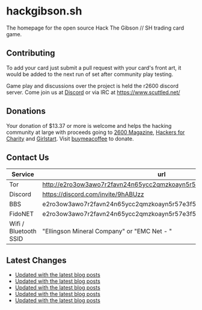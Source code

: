 # hackgibson.sh
The homepage for the open source Hack The Gibson // SH trading card game.


## Contributing

To add your card just submit a pull request with your card's front art, it would be added to the next run of set after community play testing.

Game play and discussions over the project is held the r2600 discord server. Come join us at [Discord](https://discord.com/invite/9hABUzz) or via IRC at https://www.scuttled.net/


## Donations

Your donation of $13.37 or more is welcome and helps the hacking community at large with proceeds going to [2600 Magazine](https://2600.com/), [Hackers for Charity](https://hackersforcharity.org) and [Girlstart](https://girlstart.org).  Visit [buymeacoffee](https://www.buymeacoffee.com/hackgibson.sh) to donate.


## Contact Us

Service | url
-|-
Tor | http://e2ro3ow3awo7r2favn24n65ycc2qmzkoayn5r57e3f56nvjwdcgg32ad.onion
Discord | https://discord.com/invite/9hABUzz
BBS | e2ro3ow3awo7r2favn24n65ycc2qmzkoayn5r57e3f56nvjwdcgg32ad.onion:23
FidoNET | e2ro3ow3awo7r2favn24n65ycc2qmzkoayn5r57e3f56nvjwdcgg32ad.onion:24554
Wifi / Bluetooth SSID | "Ellingson Mineral Company" or "EMC Net - <fidonet address>"

## Latest Changes
<!-- BLOG-POST-LIST:START -->
- [Updated with the latest blog posts](https://github.com/DFW2600/hackgibson.sh/commit/c3a3e3c52b0050b42a7ed75960297f6cdca5059b)
- [Updated with the latest blog posts](https://github.com/DFW2600/hackgibson.sh/commit/a4691b7150a9e8c7e1551e92469b9c66a1b274b5)
- [Updated with the latest blog posts](https://github.com/DFW2600/hackgibson.sh/commit/f470b2c195442fcc2c754643038fc406456c39ee)
- [Updated with the latest blog posts](https://github.com/DFW2600/hackgibson.sh/commit/d3985751161ff0ea6848c5f37773fbaab009c278)
- [Updated with the latest blog posts](https://github.com/DFW2600/hackgibson.sh/commit/1cb73b4563c516c6f9f3f5a62f3dd1792eb04589)
<!-- BLOG-POST-LIST:END -->
